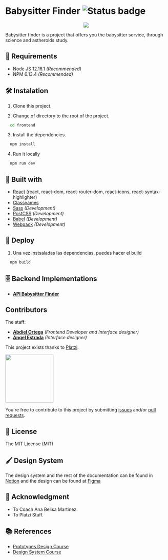 # Babysitter Finder ![Status badge](https://img.shields.io/badge/status-in%20progress-yellow)

<div align="center">
  <img 
    src="https://res.cloudinary.com/abdiel8real/image/upload/v1596045225/neobit/logoBlack_2x_kwp4o7.png">
</div>

Babysitter finder is a project that offers you the babysitter service, through science and astheroids study.

## 📢 Requirements
- Node JS 12.16.1 _(Recommended)_
- NPM 6.13.4 _(Recommended)_

## 🛠 Instalation
1. Clone this project.

2. Change of directory to the root of the project.
```bash
  cd frontend
```
3. Install the dependencies.
```bash
  npm install
```
4. Run it locally
```bash
  npm run dev
```

## 🔧 Built with
- [React](https://es.reactjs.org/) (react, react-dom, react-router-dom, react-icons, react-syntax-highlighter)
- [Classnames](https://www.npmjs.com/package/classnames)
- [Sass](https://sass-lang.com/) _(Development)_
- [PostCSS](https://postcss.org/) _(Development)_
- [Babel](https://babeljs.io/) _(Development)_
- [Webpack](https://webpack.js.org/) _(Development)_

## 🚀 Deploy
1. Una vez instsaladas las dependencias, puedes hacer el build
```bash
  npm build
```

## 🗄️ Backend Implementations

- **[API Babysitter Finder][backend_project]**

##  Contributors

The staff:

- **[Abdiel Ortega][abdiel_github]** _(Frontend Developer and Interface designer)_
- **[Angel Estrada][angel_github]** _(Interface designer)_

This project exists thanks to  [Platzi](https://platzi.com/).

<img src="https://www.morelosinnovador.org/images/logo_platzi.jpg" width="150" />

You're free to contribute to this project by submitting [issues](https://github.com/babysitter-finder/frontend/issues) and/or [pull requests](https://github.com/babysitter-finder/frontend/pulls).

## 📜 License
The MIT License (MIT)

## 🖌️ Design System

The design system and the rest of the documentation can be found in [Notion](https://www.notion.so/Kanban-f4ed2788eaf8473a912444755a0d1d02) and the design can be found at [Figma](https://www.figma.com/file/SJbT26D4huBkATw97d8heG/finder)

## 🙏 Acknowledgment
* To Coach Ana Belisa Martinez.
* To Platzi Staff.

## 📚 References
- [Prototypes Design Course](https://platzi.com/clases/diseno-prototipos/)
- [Design System Course](https://platzi.com/clases/sistemas-diseno/)

[angel_github]: https://github.com/ricardoares1989
[abdiel_github]: https://github.com/abdieljortega
[backend_project]: https://github.com/babysitter-finder/backend
[frontend_project]: https://github.com/babysitter-finder/frontend